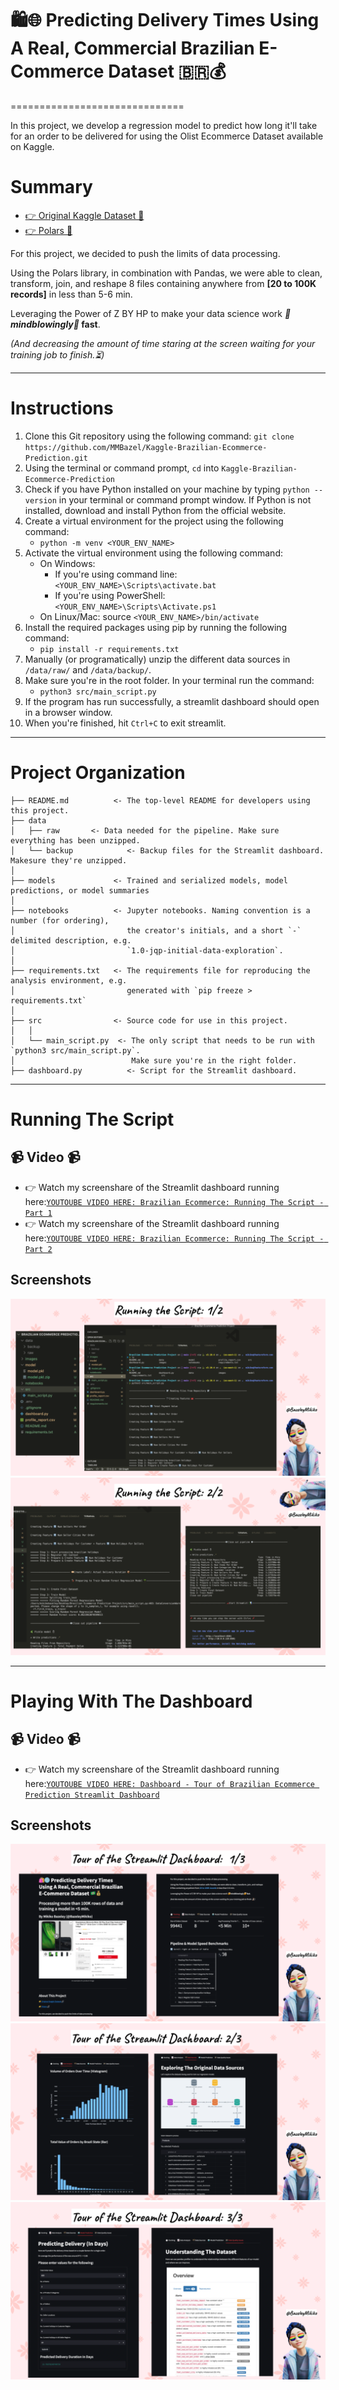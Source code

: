 # 🛍️🌐 Predicting Delivery Times Using A Real, Commercial Brazilian E-Commerce Dataset 🇧🇷💰
==============================

In this project, we develop a regression model to predict how long it'll take for an order to be delivered for using the Olist Ecommerce Dataset available on Kaggle. 

# Summary
* [👉 Original Kaggle Dataset 🔗](https://www.kaggle.com/datasets/olistbr/brazilian-ecommerce/)
* [👉 Polars 🔗](https://www.pola.rs/)

For this project, we decided to push the limits of data processing.

Using the Polars library, in combination with Pandas, we were able to clean, transform, join, and reshape 8 files containing anywhere from **[20 to 100K records]**  in less than 5-6 min. 

Leveraging the Power of Z BY HP to make your data science work **_🤯mindblowingly🤯_ fast**.

_(And decreasing the amount of time staring at the screen waiting for your training job to finish.⏳)_

------------  

# Instructions
1. Clone this Git repository using the following command: `git clone https://github.com/MMBazel/Kaggle-Brazilian-Ecommerce-Prediction.git`
1. Using the terminal or command prompt, `cd` into `Kaggle-Brazilian-Ecommerce-Prediction`
1. Check if you have Python installed on your machine by typing `python --version` in your terminal or command prompt window. If Python is not installed, download and install Python from the official website.
1. Create a virtual environment for the project using the following command:
    * `python -m venv <YOUR_ENV_NAME>`
1. Activate the virtual environment using the following command:
    * On Windows: 
        * If you're using command line: `<YOUR_ENV_NAME>\Scripts\activate.bat`
        * If you're using PowerShell: `<YOUR_ENV_NAME>\Scripts\Activate.ps1`
    * On Linux/Mac: source `<YOUR_ENV_NAME>/bin/activate`
1. Install the required packages using pip by running the following command:
    * `pip install -r requirements.txt`
1. Manually (or programatically) unzip the different data sources in `/data/raw/` and `/data/backup/`.
1. Make sure you're in the root folder. In your terminal run the command:
    * `python3 src/main_script.py`
1. If the program has run successfully, a streamlit dashboard should open in a browser window.
1. When you're finished, hit `Ctrl+C` to exit streamlit. 
    
------------  

# Project Organization

    ├── README.md          <- The top-level README for developers using this project.
    ├── data
    │   ├── raw       <- Data needed for the pipeline. Make sure everything has been unzipped. 
    │   └── backup            <- Backup files for the Streamlit dashboard. Makesure they're unzipped. 
    │
    ├── models             <- Trained and serialized models, model predictions, or model summaries
    │
    ├── notebooks          <- Jupyter notebooks. Naming convention is a number (for ordering),
    │                         the creator's initials, and a short `-` delimited description, e.g.
    │                         `1.0-jqp-initial-data-exploration`.
    │
    ├── requirements.txt   <- The requirements file for reproducing the analysis environment, e.g.
    │                         generated with `pip freeze > requirements.txt`
    │
    ├── src                <- Source code for use in this project.
    │   │
    │   └── main_script.py  <- The only script that needs to be run with `python3 src/main_script.py`.
    │                          Make sure you're in the right folder. 
    ├── dashboard.py          <- Script for the Streamlit dashboard.
    
------------
# Running The Script
## 📹 Video 📹
   * 👉 Watch my screenshare of the Streamlit dashboard running here:[`YOUTOUBE VIDEO HERE: Brazilian Ecommerce: Running The Script - Part 1`](https://youtu.be/wSyZj8goszQ)
   * 👉 Watch my screenshare of the Streamlit dashboard running here:[`YOUTOUBE VIDEO HERE: Brazilian Ecommerce: Running The Script - Part 2`](https://youtu.be/Zu6l_GHz_S4)
    
## Screenshots
![plot](./images/brazilian_ecommerce_running_script_1.png)
![plot](./images/brazilian_ecommcer_running_script_2.png)

------------
# Playing With The Dashboard
## 📹 Video 📹
  * 👉 Watch my screenshare of the Streamlit dashboard running here:[`YOUTOUBE VIDEO HERE: Dashboard - Tour of Brazilian Ecommerce Prediction Streamlit Dashboard`](https://youtu.be/eGr4MxSCsrA)
    
## Screenshots
![plot](./images/brazilian_ecommcer_dash_1.png)
![plot](./images/brazilian_ecommcer_dash_2.png)
![plot](./images/brazilian_ecommerce_dash_3.png)


